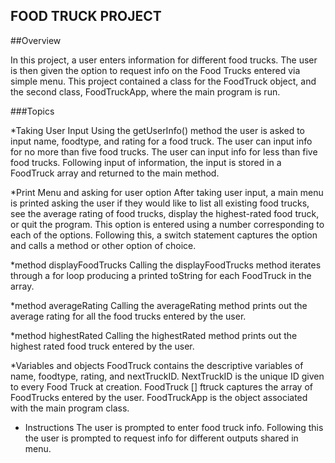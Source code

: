## FOOD TRUCK PROJECT

##Overview

In this project, a user enters information for different food trucks. The user is then given the option to request info on the Food Trucks entered via simple menu. This project contained a class for the FoodTruck object, and the second class, FoodTruckApp, where the main program is run.

###Topics

*Taking User Input
Using the getUserInfo() method the user is asked to input name, foodtype, and rating for a food truck. The user can input info for no more than five food trucks. The user can input info for less than five food trucks. Following input of information, the input is stored in a FoodTruck array and returned to the main method.

*Print Menu and asking for user option
After taking user input, a main menu is printed asking the user if they would like to list all existing food trucks, see the average rating of food trucks, display the highest-rated food truck, or quit the program. This option is entered using a number corresponding to each of the options. Following this, a switch statement captures the option and calls a method or other option of choice.

*method displayFoodTrucks
Calling the displayFoodTrucks method iterates through a for loop producing a printed toString for each FoodTruck in the array.

*method averageRating
Calling the averageRating method prints out the average rating for all the  food trucks entered by the user.

*method highestRated
Calling the highestRated method prints out the highest rated food truck entered by the user.

*Variables and objects
FoodTruck contains the descriptive variables of name, foodtype, rating, and nextTruckID. NextTruckID is the unique ID given to every Food Truck at creation. FoodTruck [] ftruck captures the array of FoodTrucks entered by the user. FoodTruckApp is the object associated with the main program class.

* Instructions
The user is prompted to enter food truck info. Following this the user is prompted to request info for different outputs shared in menu.
